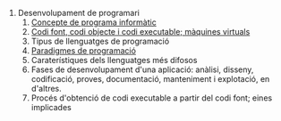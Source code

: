 1. Desenvolupament de programari
	1. [Concepte de programa informàtic](https://github.com/ericmm2/EspecialitatDAM/blob/master/m5uf1/programa_informatic.md)
	2. [Codi font, codi objecte i codi executable; màquines virtuals](https://github.com/ericmm2/EspecialitatDAM/blob/master/m5uf1/codi_font.md)
	3. Tipus de llenguatges de programació
	4. [Paradigmes de programació](https://github.com/ericmm2/EspecialitatDAM/blob/master/m5uf1/paradigmes.md)
	5. Caraterístiques dels llenguatges més difosos
	6. Fases de desenvolupament d'una aplicació: anàlisi, disseny, codificació, proves, documentació, manteniment i explotació, en d'altres.
	7. Procés d'obtenció de codi executable a partir del codi font; eines implicades
